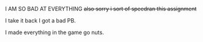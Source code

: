 I AM SO BAD AT EVERYTHING
~~also sorry i sort of speedran this assignment~~

I take it back I got a bad PB.

I made everything in the game go nuts.
